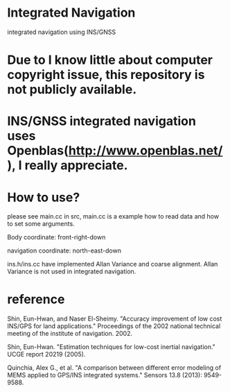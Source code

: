 # Integrated Navigation
integrated navigation using INS/GNSS

# Due to I know little about computer copyright issue, this repository is not publicly available.

# INS/GNSS integrated navigation uses Openblas(http://www.openblas.net/), I really appreciate.

# How to use?
please see main.cc in src, main.cc is a example how to read data and how to set some arguments.

Body coordinate: front-right-down

navigation coordinate: north-east-down


ins.h/ins.cc have implemented Allan Variance and coarse alignment. Allan Variance is not used in integrated navigation.

# reference
Shin, Eun-Hwan, and Naser El-Sheimy. "Accuracy improvement of low cost INS/GPS for land applications." Proceedings of the 2002 national technical meeting of the institute of navigation. 2002.

Shin, Eun-Hwan. "Estimation techniques for low-cost inertial navigation." UCGE report 20219 (2005).

Quinchia, Alex G., et al. "A comparison between different error modeling of MEMS applied to GPS/INS integrated systems." Sensors 13.8 (2013): 9549-9588.

